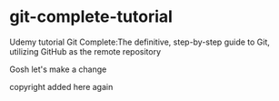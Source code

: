 # git-complete-tutorial
Udemy tutorial Git Complete:The definitive, step-by-step guide to Git, utilizing GitHub as the remote repository

Gosh let's make a change

copyright added here again
